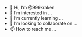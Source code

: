 - 👋 Hi, I’m @999kraken
- 👀 I’m interested in ...
- 🌱 I’m currently learning ...
- 💞️ I’m looking to collaborate on ...
- 📫 How to reach me ...

<!---
999kraken/999kraken is a ✨ special ✨ repository because its `README.md` (this file) appears on your GitHub profile.
You can click the Preview link to take a look at your changes.
--->
